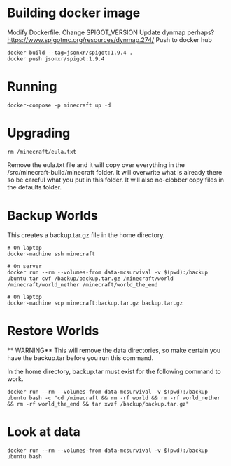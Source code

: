 # Building docker image

Modify Dockerfile.
Change SPIGOT_VERSION
Update dynmap perhaps? https://www.spigotmc.org/resources/dynmap.274/
Push to docker hub

    docker build --tag=jsonxr/spigot:1.9.4 .
    docker push jsonxr/spigot:1.9.4

# Running

    docker-compose -p minecraft up -d

# Upgrading

    rm /minecraft/eula.txt

Remove the eula.txt file and it will copy over everything in the /src/minecraft-build/minecraft folder. It will overwrite what is already there so be careful what you put in this folder.  It will also no-clobber copy files in the defaults folder.

# Backup Worlds

This creates a backup.tar.gz file in the home directory.

    # On laptop
    docker-machine ssh minecraft
    
    # On server
    docker run --rm --volumes-from data-mcsurvival -v $(pwd):/backup ubuntu tar cvf /backup/backup.tar.gz /minecraft/world /minecraft/world_nether /minecraft/world_the_end
    
    # On laptop
    docker-machine scp minecraft:backup.tar.gz backup.tar.gz

# Restore Worlds

** WARNING**
This will remove the data directories, so make certain you have the backup.tar before you run this command.

In the home directory, backup.tar must exist for the following command to work.

    docker run --rm --volumes-from data-mcsurvival -v $(pwd):/backup ubuntu bash -c "cd /minecraft && rm -rf world && rm -rf world_nether && rm -rf world_the_end && tar xvzf /backup/backup.tar.gz"

# Look at data

    docker run --rm --volumes-from data-mcsurvival -v $(pwd):/backup ubuntu bash